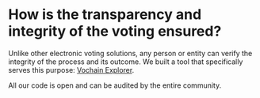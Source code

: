 # How is the transparency and integrity of the voting ensured?

Unlike other electronic voting solutions, any person or entity can verify the integrity of the process and its outcome. We built a tool that specifically serves this purpose: [Vochain Explorer](https://explorer.vocdoni.net).

All our code is open and can be audited by the entire community.

